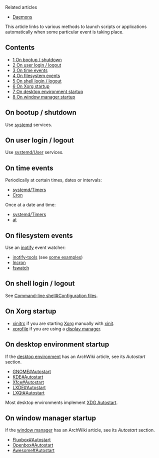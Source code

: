 Related articles

*   [Daemons](/index.php/Daemons "Daemons")

This article links to various methods to launch scripts or applications automatically when some particular event is taking place.

## Contents

*   [1 On bootup / shutdown](#On_bootup_.2F_shutdown)
*   [2 On user login / logout](#On_user_login_.2F_logout)
*   [3 On time events](#On_time_events)
*   [4 On filesystem events](#On_filesystem_events)
*   [5 On shell login / logout](#On_shell_login_.2F_logout)
*   [6 On Xorg startup](#On_Xorg_startup)
*   [7 On desktop environment startup](#On_desktop_environment_startup)
*   [8 On window manager startup](#On_window_manager_startup)

## On bootup / shutdown

Use [systemd](/index.php/Systemd "Systemd") services.

## On user login / logout

Use [systemd/User](/index.php/Systemd/User "Systemd/User") services.

## On time events

Periodically at certain times, dates or intervals:

*   [systemd/Timers](/index.php/Systemd/Timers "Systemd/Timers")
*   [Cron](/index.php/Cron "Cron")

Once at a date and time:

*   [systemd/Timers](/index.php/Systemd/Timers "Systemd/Timers")
*   [at](https://www.archlinux.org/packages/?name=at)

## On filesystem events

Use an [inotify](https://en.wikipedia.org/wiki/inotify "wikipedia:inotify") event watcher:

*   [inotify-tools](https://www.archlinux.org/packages/?name=inotify-tools) (see [some examples](https://techarena51.com/index.php/inotify-tools-example/))
*   [Incron](/index.php/Incron "Incron")
*   [fswatch](https://aur.archlinux.org/packages/fswatch/)

## On shell login / logout

See [Command-line shell#Configuration files](/index.php/Command-line_shell#Configuration_files "Command-line shell").

## On Xorg startup

*   [xinitrc](/index.php/Xinitrc "Xinitrc") if you are starting [Xorg](/index.php/Xorg "Xorg") manually with [xinit](/index.php/Xinit "Xinit").
*   [xprofile](/index.php/Xprofile "Xprofile") if you are using a [display manager](/index.php/Display_manager "Display manager").

## On desktop environment startup

If the [desktop environment](/index.php/Desktop_environment "Desktop environment") has an ArchWiki article, see its *Autostart* section.

*   [GNOME#Autostart](/index.php/GNOME#Autostart "GNOME")
*   [KDE#Autostart](/index.php/KDE#Autostart "KDE")
*   [Xfce#Autostart](/index.php/Xfce#Autostart "Xfce")
*   [LXDE#Autostart](/index.php/LXDE#Autostart "LXDE")
*   [LXQt#Autostart](/index.php/LXQt#Autostart "LXQt")

Most desktop environments implement [XDG Autostart](/index.php/XDG_Autostart "XDG Autostart").

## On window manager startup

If the [window manager](/index.php/Window_manager "Window manager") has an ArchWiki article, see its *Autostart* section.

*   [Fluxbox#Autostart](/index.php/Fluxbox#Autostart "Fluxbox")
*   [Openbox#Autostart](/index.php/Openbox#Autostart "Openbox")
*   [Awesome#Autostart](/index.php/Awesome#Autostart "Awesome")